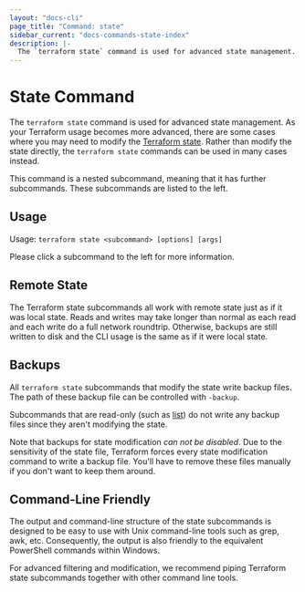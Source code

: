 ```yaml
---
layout: "docs-cli"
page_title: "Command: state"
sidebar_current: "docs-commands-state-index"
description: |-
  The `terraform state` command is used for advanced state management.
---
```


# State Command

The `terraform state` command is used for advanced state management.
As your Terraform usage becomes more advanced, there are some cases where
you may need to modify the [Terraform state](/docs/state/index.html).
Rather than modify the state directly, the `terraform state` commands can
be used in many cases instead.

This command is a nested subcommand, meaning that it has further subcommands.
These subcommands are listed to the left.

## Usage

Usage: `terraform state <subcommand> [options] [args]`

Please click a subcommand to the left for more information.

## Remote State

The Terraform state subcommands all work with remote state just as if it
was local state. Reads and writes may take longer than normal as each read
and each write do a full network roundtrip. Otherwise, backups are still
written to disk and the CLI usage is the same as if it were local state.

## Backups

All `terraform state` subcommands that modify the state write backup
files. The path of these backup file can be controlled with `-backup`.

Subcommands that are read-only (such as [list](/docs/commands/state/list.html))
do not write any backup files since they aren't modifying the state.

Note that backups for state modification _can not be disabled_. Due to
the sensitivity of the state file, Terraform forces every state modification
command to write a backup file. You'll have to remove these files manually
if you don't want to keep them around.

## Command-Line Friendly

The output and command-line structure of the state subcommands is
designed to be easy to use with Unix command-line tools such as grep, awk,
etc. Consequently, the output is also friendly to the equivalent PowerShell
commands within Windows.

For advanced filtering and modification, we recommend piping Terraform
state subcommands together with other command line tools.
